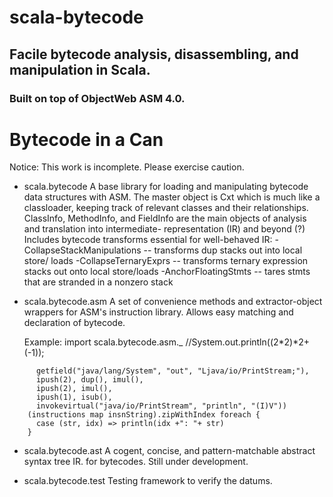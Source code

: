 scala-bytecode
==============

## Facile bytecode analysis, disassembling, and manipulation in Scala.

### Built on top of ObjectWeb ASM 4.0.

# Bytecode in a Can

Notice:
  This work is incomplete. Please exercise caution.

* scala.bytecode
    A base library for loading and manipulating bytecode data structures with
  ASM. The master object is Cxt which is much like a classloader, keeping track
  of relevant classes and their relationships. ClassInfo, MethodInfo, and
  FieldInfo are the main objects of analysis and translation into intermediate-
  representation (IR) and beyond (?)
    Includes bytecode transforms essential for well-behaved IR:
    -CollapseStackManipulations -- transforms dup stacks out into local store/
    				   loads
    -CollapseTernaryExprs       -- transforms ternary expression stacks out onto
				   local store/loads
    -AnchorFloatingStmts        -- tares stmts that are stranded in a nonzero
    				   stack
* scala.bytecode.asm
    A set of convenience methods and extractor-object wrappers for ASM's
  instruction library. Allows easy matching and declaration of bytecode.

  Example:
    import scala.bytecode.asm._
    //System.out.println((2*2)*2+(-1));
```    val instructions = insnList(
      getfield("java/lang/System", "out", "Ljava/io/PrintStream;"),
      ipush(2), dup(), imul(),
      ipush(2), imul(),
      ipush(1), isub(),
      invokevirtual("java/io/PrintStream", "println", "(I)V"))
    (instructions map insnString).zipWithIndex foreach {
      case (str, idx) => println(idx +": "+ str)
    }
```

* scala.bytecode.ast
    A cogent, concise, and pattern-matchable abstract syntax tree IR.
  for bytecodes. Still under development.

* scala.bytecode.test
    Testing framework to verify the datums.

